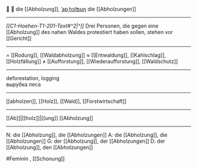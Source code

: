 🌳 🔴 die [[Abholzung]], [ˈapˌhɔlʦʊŋ](https://youglish.com/pronounce/Abholzung/german)
die [[Abholzungen]]

---
*[[C1-Hoehen-T1-201-Text#^2|^]]* Drei Personen, die gegen eine [[Abholzung]] des nahen Waldes protestiert haben sollen, stehen vor [[Gericht]]

---
= [[Rodung]], [[Waldabholzung]]
≈ [[Entwaldung]], [[Kahlschlag]], [[Holzfällung]]
≠ [[Aufforstung]], [[Wiederaufforstung]], [[Waldschutz]]

---
deforestation, logging  
вырубка леса

---
[[abholzen]], [[Holz]], [[Wald]], [[Forstwirtschaft]]

---
[[Ab]]|[[holz]]|[[ung]]
[[Abholzung]]


---
N: die [[Abholzung]], die [[Abholzungen]]
A: die [[Abholzung]], die [[Abholzungen]]
G: der [[Abholzung]], der [[Abholzungen]]
D: der [[Abholzung]], den [[Abholzungen]]

#Feminin , [[Schonung]]